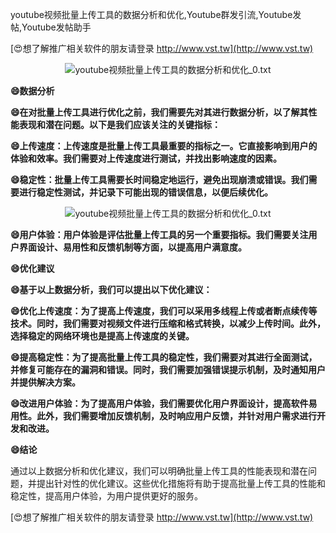 youtube视频批量上传工具的数据分析和优化,Youtube群发引流,Youtube发帖,Youtube发帖助手

[😍想了解推广相关软件的朋友请登录 http://www.vst.tw](http://www.vst.tw)

 <center><img src="https://vst.tw/MP4/tuiguang/png/4.png" alt="youtube视频批量上传工具的数据分析和优化_0.txt"></center>

**😄数据分析**

**😄在对批量上传工具进行优化之前，我们需要先对其进行数据分析，以了解其性能表现和潜在问题。以下是我们应该关注的关键指标：**

**😄上传速度：上传速度是批量上传工具最重要的指标之一。它直接影响到用户的体验和效率。我们需要对上传速度进行测试，并找出影响速度的因素。**

**😄稳定性：批量上传工具需要长时间稳定地运行，避免出现崩溃或错误。我们需要进行稳定性测试，并记录下可能出现的错误信息，以便后续优化。**

 <center><img src="https://vst.tw/MP4/tuiguang/png/7.png" alt="youtube视频批量上传工具的数据分析和优化_0.txt"></center>

**😄用户体验：用户体验是评估批量上传工具的另一个重要指标。我们需要关注用户界面设计、易用性和反馈机制等方面，以提高用户满意度。**

**😄优化建议**

**😄基于以上数据分析，我们可以提出以下优化建议：**

**😄优化上传速度：为了提高上传速度，我们可以采用多线程上传或者断点续传等技术。同时，我们需要对视频文件进行压缩和格式转换，以减少上传时间。此外，选择稳定的网络环境也是提高上传速度的关键。**

**😄提高稳定性：为了提高批量上传工具的稳定性，我们需要对其进行全面测试，并修复可能存在的漏洞和错误。同时，我们需要加强错误提示机制，及时通知用户并提供解决方案。**

**😄改进用户体验：为了提高用户体验，我们需要优化用户界面设计，提高软件易用性。此外，我们需要增加反馈机制，及时响应用户反馈，并针对用户需求进行开发和改进。**

**😄结论**

通过以上数据分析和优化建议，我们可以明确批量上传工具的性能表现和潜在问题，并提出针对性的优化建议。这些优化措施将有助于提高批量上传工具的性能和稳定性，提高用户体验，为用户提供更好的服务。

[😍想了解推广相关软件的朋友请登录 http://www.vst.tw](http://www.vst.tw)



